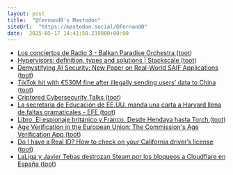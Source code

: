 ```yaml
---
layout: post
title:  "@fernand0's Mastodon"
siteUrl:  "https://mastodon.social/@fernand0"
date:  2025-05-17 14:41:58.219000+00:00
---
```

*  [Los conciertos de Radio 3 - Balkan Paradise Orchestra ](https://www.rtve.es/play/videos/los-conciertos-de-radio-3-en-la-2/balkan-paradise-orchestra/16548682) ([toot](https://mastodon.social/@fernand0/114523695888233407))
*  [Hypervisors: definition, types and solutions \| Stackscale ](https://www.stackscale.com/blog/hypervisors) ([toot](https://mastodon.social/@fernand0/114523346488874688))
*  [Demystifying AI Security: New Paper on Real-World SAIF Applications  ](https://www.googlecloudcommunity.com/gc/Community-Blog/Demystifying-AI-Security-New-Paper-on-Real-World-SAIF/ba-p/891736) ([toot](https://mastodon.social/@fernand0/114523227850979497))
*  [TikTok hit with €530M fine after illegally sending users’ data to China ](https://www.politico.eu/article/tiktok-hit-with-e530m-privacy-fine-ireland-china-data) ([toot](https://mastodon.social/@fernand0/114522978187002930))
*  [Criptored Cybersecurity Talks ](https://www.criptored.es/criptoredtalks/program/index.htm) ([toot](https://mastodon.social/@fernand0/114522755389602727))
*  [La secretaria de Educación de EE.UU. manda una carta a Harvard llena de faltas gramaticales - EFE ](https://efe.com/educacion/2025-05-08/carta-secretaria-educacion-harvard) ([toot](https://mastodon.social/@fernand0/114522469265826382))
*  [Libro. El espionaje británico y Franco. Desde Hendaya hasta Torch ](https://fotografiasenmovimiento.wordpress.com/2025/05/17/libro-el-espionaje-britanico-y-franco-desde-hendaya-hasta-torch) ([toot](https://mastodon.social/@fernand0/114522304869991982))
*  [Age Verification in the European Union: The Commission's Age Verification App ](https://www.eff.org/deeplinks/2025/04/age-verification-european-union-mini-id-walle) ([toot](https://mastodon.social/@fernand0/114522231002414815))
*  [Do I have a Real ID? How to check on your California driver’s license  ](https://www.sfchronicle.com/bayarea/article/real-id-license-california-check-20313434.php) ([toot](https://mastodon.social/@fernand0/114520634711742831))
*  [LaLiga y Javier Tebas destrozan Steam por los bloqueos a Cloudflare en España ](https://computerhoy.20minutos.es/tecnologia/laliga-javier-tebas-destrozan-steam-bloqueos-cloudflare-espana-146055) ([toot](https://mastodon.social/@fernand0/114518660706515937))
